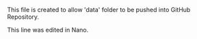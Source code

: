 This file is created to allow 'data' folder to be pushed into GitHub Repository.

This line was edited in Nano.

